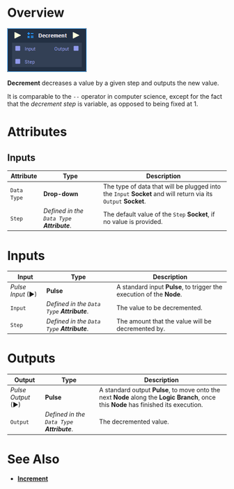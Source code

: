 # Overview

![The Decrement Node.](../../.gitbook/assets/node-decrement.png)

**Decrement** decreases a value by a given step and outputs the new value. 

It is comparable to the `--` operator in computer science, except for the fact that the *decrement step* is variable, as opposed to being fixed at 1.

# Attributes

## Inputs

|Attribute|Type|Description|
|---|---|---|
|`Data Type`|**Drop-down**|The type of data that will be plugged into the `Input` **Socket** and will return via its `Output` **Socket**.|
|`Step`|*Defined in the `Data Type` **Attribute***.|The default value of the `Step` **Socket**, if no value is provided.|

# Inputs

|Input|Type|Description|
|---|---|---|
|*Pulse Input* (►)|**Pulse**|A standard input **Pulse**, to trigger the execution of the **Node**.|
|`Input`|*Defined in the `Data Type` **Attribute***.|The value to be decremented.|
|`Step`|*Defined in the `Data Type` **Attribute***.|The amount that the value will be decremented by.|

# Outputs

|Output|Type|Description|
|---|---|---|
|*Pulse Output* (►)|**Pulse**|A standard output **Pulse**, to move onto the next **Node** along the **Logic Branch**, once this **Node** has finished its execution.|
|`Output`|*Defined in the `Data Type` **Attribute***.|The decremented value.|

# See Also

- [**Increment**](increment.md)